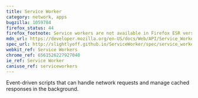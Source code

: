 ```yaml
---
title: Service Worker
category: network, apps
bugzilla: 1059784
firefox_status: 44
firefox_footnote: Service workers are not available in Firefox ESR versions 45 and 52
mdn_url: https://developer.mozilla.org/en-US/docs/Web/API/Service_Worker_API
spec_url: http://slightlyoff.github.io/ServiceWorker/spec/service_worker/
webkit_ref: Service Workers
chrome_ref: 6561526227927040
ie_ref: Service Worker
caniuse_ref: serviceworkers
---
```


Event-driven scripts that can handle network requests and manage cached responses in the background.
